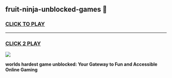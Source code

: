 
## fruit-ninja-unblocked-games 👋
<h3>
<a href="https://premium.freeplayer.one?title=fruit-ninja-unblocked-games&ref=14F">CLICK TO PLAY</a></h3>
<hr>

<h3>
<a href="https://premium.freeplayer.one?title=fruit-ninja-unblocked-games&ref=14F">CLICK 2 PLAY</a>
  
</h3>

<a href="https://premium.freeplayer.one?title=fruit-ninja-unblocked-games&ref=12F/"><img src="https://clearcache.store/games.png"></a>


**worlds hardest game unblocked: Your Gateway to Fun and Accessible Online Gaming**
